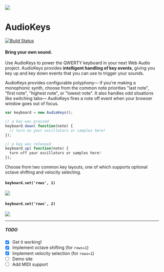 <img src="https://raw.github.com/kylestetz/audiokeys/master/audiokeys.jpg" />

# AudioKeys

[![Build Status](https://travis-ci.org/kylestetz/AudioKeys.svg)](https://travis-ci.org/kylestetz/AudioKeys)

#### Bring your own sound.

Use AudioKeys to power the QWERTY keyboard in your next Web Audio project. AudioKeys provides **intelligent handling of key events**, giving you key up and key down events that you can use to trigger your sounds.

AudioKeys provides configurable polyphony— if you're making a monophonic synth, choose from the common note priorities "last note", "first note", "highest note", or "lowest note". It also handles odd situations like switching tabs— AudioKeys fires a note off event when your browser window goes out of focus.

```javascript
var keyboard = new AudioKeys();

// a key was pressed
keyboard.down( function(note) {
  // turn on your oscillators or samples here!
});

// a key was released
keyboard.up( function(note) {
  turn off your oscillators or samples here!
});
```

Choose from two common key layouts, one of which supports optional octave shifting and velocity selecting.

#### `keyboard.set('rows', 1)`

<img src="https://raw.github.com/kylestetz/audiokeys/master/images/audiokeys-mapping-rows1.jpg" />

#### `keyboard.set('rows', 2)`

<img src="https://raw.github.com/kylestetz/audiokeys/master/images/audiokeys-mapping-rows2.jpg" />

------------------------------------

##### TODO
- [x] Get it working!
- [x] Implement octave shifting (for `rows=1`)
- [x] Implement velocity selection (for `rows=1`)
- [ ] Demo site
- [ ] Add MIDI support